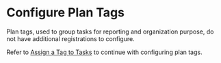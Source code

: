 # Configure Plan Tags

Plan tags, used to group tasks for reporting and organization purpose,
do not have additional registrations to configure.

Refer to [Assign a Tag to Tasks](Assign_a_Tag_to_Tasks.htm) to continue
with configuring plan tags.
